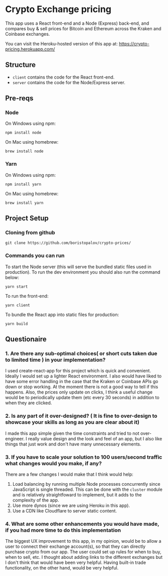 # Crypto Exchange pricing

This app uses a React front-end and a Node (Express) back-end, and compares buy & sell prices for Bitcoin and Ethereum across
the Kraken and Coinbase exchanges.

You can visit the Heroku-hosted version of this app at: https://crypto-pricing.herokuapp.com/

## Structure

- `client` contains the code for the React front-end.
- `server` contains the code for the Node/Express server.

## Pre-reqs

### Node

On Windows using npm:

```
npm install node
```

On Mac using homebrew:
```
brew install node
```

### Yarn

On Windows using npm:

```
npm install yarn
```

On Mac using homebrew:
```
brew install yarn
```

## Project Setup

### Cloning from github

```
git clone https://github.com/boristopalov/crypto-prices/
```


### Commands you can run 

To start the Node server (this will serve the bundled static files used in production). To run the dev environment you should also run the command below:
```
yarn start
```

To run the front-end:
```
yarn client
```


To bundle the React app into static files for production:
```
yarn build
```


## Questionaire

### 1. Are there any sub-optimal choices( or short cuts taken due to limited time ) in your implementation?

I used create-react-app for this project which is quick and convenient. Ideally I would set up a lighter React environment. I also would have liked to have some error handling in the case that the Kraken or Coinbase APIs go down or stop working. At the moment there is not a good way to tell if this happens. Also, the prices only update on clicks, I think a useful change would be to periodically update them (etc every 30 seconds) in addition to when they are clicked.

### 2. Is any part of it over-designed? ( It is fine to over-design to showcase your skills as long as you are clear about it)

I made this app simple given the time constraints and tried to not over-engineer. I really value design and the look and feel of an app, but I also like things that just work and don't have many unnecessary elements.

### 3. If you have to scale your solution to 100 users/second traffic what changes would you make, if any?

There are a few changes I would make that I think would help:
  1. Load balancing by running multiple Node processes concurrently since JavaScript is single threaded. This can be done with the `cluster` module and is relatively straightfoward to implement, but it adds to the complexity of the app.
  2. Use more dynos (since we are using Heroku in this app).
  3. Use a CDN like Cloudflare to server static content.
### 4. What are some other enhancements you would have made, if you had more time to do this implementation

The biggest UX improvement to this app, in my opinion, would be to allow a user to connect their exchange account(s), so that they can directly purchase crypto from our app. The user could set up rules for when to buy, when to sell, etc. I thought about adding links to the different exchanges but I don't think that would have been very helpful. Having built-in trade functionality, on the other hand, would be very helpful.
